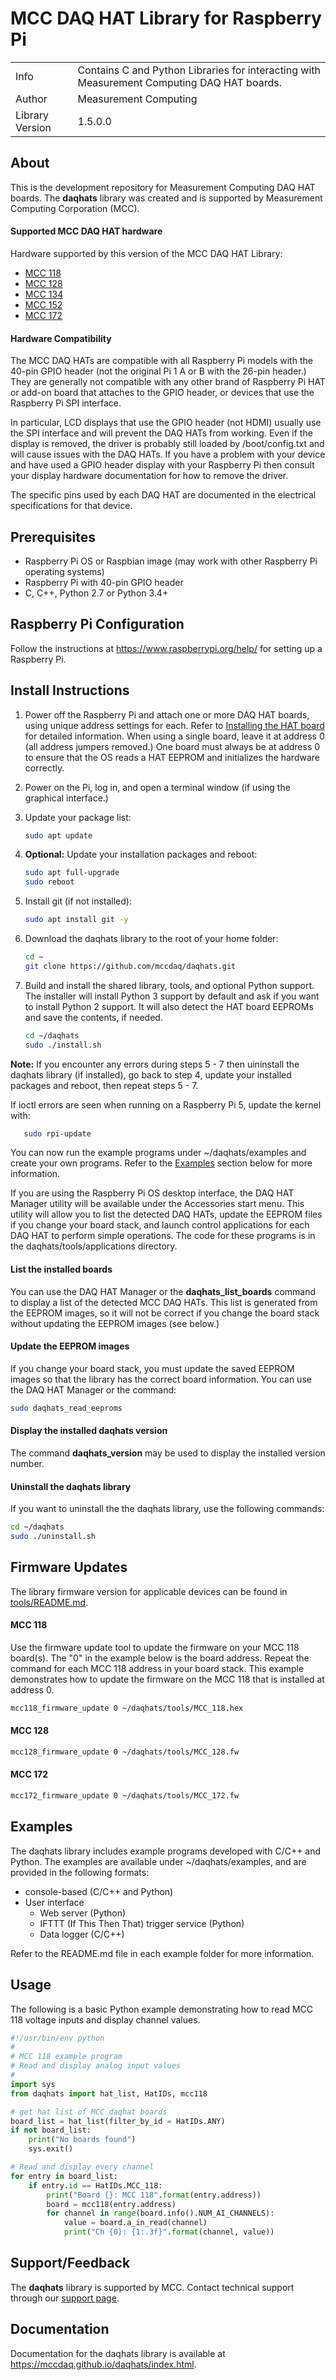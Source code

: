 # MCC DAQ HAT Library for Raspberry Pi
<table>
    <tr><td>Info</td><td>Contains C and Python Libraries for interacting with
    Measurement Computing DAQ HAT boards.</td></tr>
    <tr><td>Author</td><td>Measurement Computing</td></tr>
    <tr><td>Library Version<td>1.5.0.0</td></tr>
</table>

## About
This is the development repository for Measurement Computing DAQ HAT boards. The
**daqhats** library was created and is supported by Measurement Computing Corporation (MCC).

#### Supported MCC DAQ HAT hardware
Hardware supported by this version of the MCC DAQ HAT Library:
- [MCC 118](https://mccdaq.github.io/daqhats/overview.html#mcc-118)
- [MCC 128](https://mccdaq.github.io/daqhats/overview.html#mcc-128)
- [MCC 134](https://mccdaq.github.io/daqhats/overview.html#mcc-134)
- [MCC 152](https://mccdaq.github.io/daqhats/overview.html#mcc-152)
- [MCC 172](https://mccdaq.github.io/daqhats/overview.html#mcc-172)

#### Hardware Compatibility
The MCC DAQ HATs are compatible with all Raspberry Pi models with the 40-pin
GPIO header (not the original Pi 1 A or B with the 26-pin header.) They are
generally not compatible with any other brand of Raspberry Pi HAT or add-on
board that attaches to the GPIO header, or devices that use the Raspberry Pi
SPI interface.

In particular, LCD displays that use the GPIO header (not HDMI) usually use the
SPI interface and will prevent the DAQ HATs from working. Even if the display is
removed, the driver is probably still loaded by /boot/config.txt and will cause
issues with the DAQ HATs. If you have a problem with your device and have used a
GPIO header display with your Raspberry Pi then consult your display hardware
documentation for how to remove the driver.

The specific pins used by each DAQ HAT are documented in the electrical
specifications for that device.

## Prerequisites
- Raspberry Pi OS or Raspbian image (may work with other Raspberry Pi operating systems)
- Raspberry Pi with 40-pin GPIO header
- C, C++, Python 2.7 or Python 3.4+

## Raspberry Pi Configuration
Follow the instructions at https://www.raspberrypi.org/help/ for setting up a Raspberry Pi.

## Install Instructions
1. Power off the Raspberry Pi and attach one or more DAQ HAT boards, using unique
   address settings for each. Refer to
   [Installing the HAT board](https://mccdaq.github.io/daqhats/hardware.html)
   for detailed information.
   When using a single board, leave it at address 0 (all address jumpers removed.)
   One board must always be at address 0 to ensure that the OS reads a HAT EEPROM
   and initializes the hardware correctly.
2. Power on the Pi, log in, and open a terminal window (if using the graphical interface.)
3. Update your package list:

   ```sh
   sudo apt update
   ```
4. **Optional:** Update your installation packages and reboot:

   ```sh
   sudo apt full-upgrade
   sudo reboot
   ```
5. Install git (if not installed):

   ```sh
   sudo apt install git -y
   ```
6. Download the daqhats library to the root of your home folder:

   ```sh
   cd ~
   git clone https://github.com/mccdaq/daqhats.git
   ```
7. Build and install the shared library, tools, and optional Python support. The
   installer will install Python 3 support by default and ask if you want to install
   Python 2 support. It will also detect the HAT board EEPROMs and save the contents,
   if needed.

   ```sh
   cd ~/daqhats
   sudo ./install.sh
   ```
**Note:** If you encounter any errors during steps 5 - 7 then uininstall the daqhats
library (if installed), go back to step 4, update your installed packages and reboot,
then repeat steps 5 - 7.

If ioctl errors are seen when running on a Raspberry Pi 5, update the kernel with:
```sh
   sudo rpi-update
```

You can now run the example programs under ~/daqhats/examples and create your own
programs. Refer to the [Examples](#examples) section below for more information.

If you are using the Raspberry Pi OS desktop interface, the DAQ HAT Manager utility will be
available under the Accessories start menu. This utility will allow you to list the
detected DAQ HATs, update the EEPROM files if you change your board stack, and launch
control applications for each DAQ HAT to perform simple operations. The code for these
programs is in the daqhats/tools/applications directory.

#### List the installed boards
You can use the DAQ HAT Manager or the **daqhats_list_boards** command to display a
list of the detected MCC DAQ HATs.  This list is generated from the EEPROM images, so
it will not be correct if you change the board stack without updating the EEPROM
images (see below.)

#### Update the EEPROM images
If you change your board stack, you must update the saved EEPROM images so that
the library has the correct board information. You can use the DAQ HAT Manager or the
command:

```sh
sudo daqhats_read_eeproms
```

#### Display the installed daqhats version
The command **daqhats_version** may be used to display the installed version number.

#### Uninstall the daqhats library
If you want to uninstall the the daqhats library, use the following commands:

```sh
cd ~/daqhats
sudo ./uninstall.sh
```

## Firmware Updates
The library firmware version for applicable devices can be found in
[tools/README.md](./tools/README.md).

#### MCC 118
Use the firmware update tool to update the firmware on your MCC 118 board(s).
The "0" in the example below is the board address. Repeat the command for each
MCC 118 address in your board stack. This example demonstrates how to update the
firmware on the MCC 118 that is installed at address 0.

```sh
mcc118_firmware_update 0 ~/daqhats/tools/MCC_118.hex
```
#### MCC 128
```sh
mcc128_firmware_update 0 ~/daqhats/tools/MCC_128.fw
```
#### MCC 172
```sh
mcc172_firmware_update 0 ~/daqhats/tools/MCC_172.fw
```
## Examples
The daqhats library includes example programs developed with C/C++ and Python.
The examples are available under ~/daqhats/examples, and are provided in the
following formats:

- console-based (C/C++ and Python)
- User interface
  - Web server (Python)
  - IFTTT (If This Then That) trigger service (Python)
  - Data logger (C/C++)

Refer to the README.md file in each example folder for more information.

## Usage
The following is a basic Python example demonstrating how to read MCC 118 voltage
inputs and display channel values.

```python
#!/usr/bin/env python
#
# MCC 118 example program
# Read and display analog input values
#
import sys
from daqhats import hat_list, HatIDs, mcc118

# get hat list of MCC daqhat boards
board_list = hat_list(filter_by_id = HatIDs.ANY)
if not board_list:
    print("No boards found")
    sys.exit()

# Read and display every channel
for entry in board_list:
    if entry.id == HatIDs.MCC_118:
        print("Board {}: MCC 118".format(entry.address))
        board = mcc118(entry.address)
        for channel in range(board.info().NUM_AI_CHANNELS):
            value = board.a_in_read(channel)
            print("Ch {0}: {1:.3f}".format(channel, value))
```

## Support/Feedback
The **daqhats** library is supported by MCC. Contact technical support through
our [support page](https://www.mccdaq.com/support/support_form.aspx).

## Documentation
Documentation for the daqhats library is available at
https://mccdaq.github.io/daqhats/index.html.
